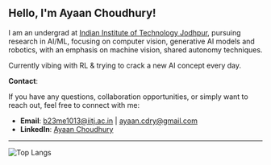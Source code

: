 ## Hello, I'm Ayaan Choudhury!

I am an undergrad at [Indian Institute of Technology Jodhpur](https://iitj.ac.in/), pursuing research in AI/ML, focusing on computer vision, generative AI models and robotics, with an emphasis on machine vision, shared autonomy techniques. 

Currently vibing with RL & trying to crack a new AI concept every day.

**Contact**:

If you have any questions, collaboration opportunities, or simply want to reach out, feel free to connect with me:


- **Email**: [b23me1013@iitj.ac.in](mailto:b23me1013@iitj.ac.in) | [ayaan.cdry@gmail.com](mailto:ayaan.cdry@gmail.com)
- **LinkedIn**: [Ayaan Choudhury](https://www.linkedin.com/in/ayaan-choudhury/)

---

![Top Langs](https://github-readme-stats.vercel.app/api/top-langs/?username=ayaancdry&layout=compact&theme=radical)

